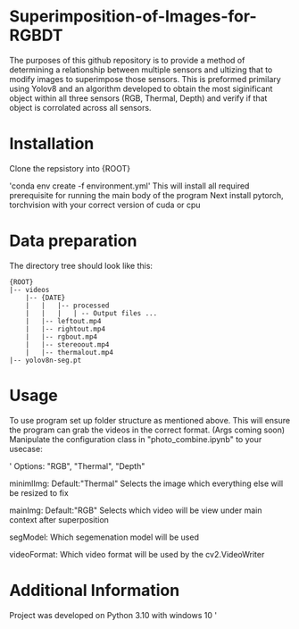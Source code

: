 # Superimposition-of-Images-for-RGBDT
The purposes of this github repository is to provide a method of determining a relationship between multiple sensors and ultizing that to modify images to superimpose those sensors. This is preformed primilary using Yolov8 and an algorithm developed to obtain the most siginificant object within all three sensors (RGB, Thermal, Depth) and verify if that object is corrolated across all sensors.

# Installation 

Clone the repsistory into {ROOT}

'conda env create -f environment.yml'
This will install all required prerequisite for running the main body of the program
Next install pytorch, torchvision with your correct version of cuda or cpu


# Data preparation
The directory tree should look like this:
```
{ROOT}
|-- videos
    |-- {DATE}
    |   |   |-- processed
    |   |   |   | -- Output files ...
    |   |-- leftout.mp4
    |   |-- rightout.mp4
    |   |-- rgbout.mp4
    |   |-- stereoout.mp4
    |   |-- thermalout.mp4
|-- yolov8n-seg.pt
```

# Usage
To use program set up folder structure as mentioned above. This will ensure the program can grab the videos in the correct format. (Args coming soon) Manipulate the configuration class in "photo_combine.ipynb" to your usecase:

'
Options: "RGB", "Thermal", "Depth"

minimlImg: 
Default:"Thermal" 
Selects the image which everything else will be resized to fix

mainImg: 
Default:"RGB"
Selects which video will be view under main context after superposition

segModel:
Which segemenation model will be used

videoFormat:
Which video format will be used by the cv2.VideoWriter

# Additional Information
Project was developed on Python 3.10 with windows 10
'


